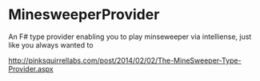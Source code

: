MinesweeperProvider
===================

An F# type provider enabling you to play minseweeper via intelliense, just like you always wanted to

http://pinksquirrellabs.com/post/2014/02/02/The-MineSweeper-Type-Provider.aspx
